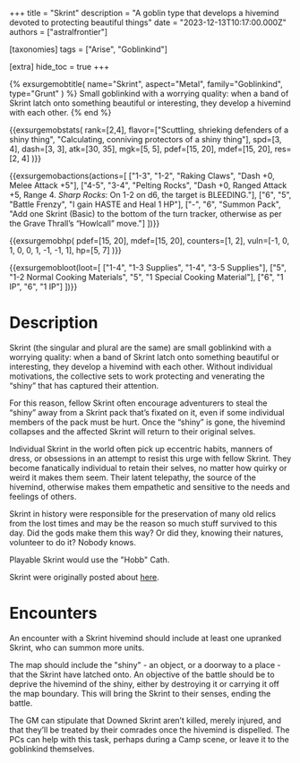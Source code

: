 +++
title = "Skrint"
description = "A goblin type that develops a hivemind devoted to protecting beautiful things"
date = "2023-12-13T10:17:00.000Z"
authors = ["astralfrontier"]

[taxonomies]
tags = ["Arise", "Goblinkind"]

[extra]
hide_toc = true
+++

{% exsurgemobtitle(
    name="Skrint",
    aspect="Metal",
    family="Goblinkind",
    type="Grunt"
) %}
Small goblinkind with a worrying quality: when a band of Skrint latch onto something beautiful or interesting, they develop a hivemind with each other.
{% end %}

{{exsurgemobstats(
    rank=[2,4],
    flavor=["Scuttling, shrieking defenders of a shiny thing", "Calculating, conniving protectors of a shiny thing"],
    spd=[3, 4],
    dash=[3, 3],
    atk=[30, 35],
    mgk=[5, 5],
    pdef=[15, 20],
    mdef=[15, 20],
    res=[2, 4]
)}}

{{exsurgemobactions(actions=[
    ["1-3", "1-2", "Raking Claws", "Dash +0, Melee Attack +5"],
    ["4-5", "3-4", "Pelting Rocks", "Dash +0, Ranged Attack +5, Range 4. *Sharp Rocks*: On 1-2 on d6, the target is BLEEDING."],
    ["6", "5", "Battle Frenzy", "I gain HASTE and Heal 1 HP"],
    ["-", "6", "Summon Pack", "Add one Skrint (Basic) to the bottom of the turn tracker, otherwise as per the Grave Thrall’s “Howlcall” move."]
])}}

{{exsurgemobhp(
    pdef=[15, 20],
    mdef=[15, 20],
    counters=[1, 2],
    vuln=[-1, 0, 1, 0, 0, 1, -1, -1, 1],
    hp=[5, 7]
)}}

{{exsurgemobloot(loot=[
    ["1-4", "1-3 Supplies", "1-4", "3-5 Supplies"],
    ["5", "1-2 Normal Cooking Materials", "5", "1 Special Cooking Material"],
    ["6", "1 IP", "6", "1 IP"]
])}}

# Description

Skrint (the singular and plural are the same) are small goblinkind with a worrying quality: when a band of Skrint latch onto something beautiful or interesting, they develop a hivemind with each other. Without individual motivations, the collective sets to work protecting and venerating the “shiny” that has captured their attention.

For this reason, fellow Skrint often encourage adventurers to steal the “shiny” away from a Skrint pack that’s fixated on it, even if some individual members of the pack must be hurt. Once the “shiny” is gone, the hivemind collapses and the affected Skrint will return to their original selves.

Individual Skrint in the world often pick up eccentric habits, manners of dress, or obsessions in an attempt to resist this urge with fellow Skrint. They become fanatically individual to retain their selves, no matter how quirky or weird it makes them seem. Their latent telepathy, the source of the hivemind, otherwise makes them empathetic and sensitive to the needs and feelings of others.

Skrint in history were responsible for the preservation of many old relics from the lost times and may be the reason so much stuff survived to this day. Did the gods make them this way? Or did they, knowing their natures, volunteer to do it? Nobody knows.

Playable Skrint would use the "Hobb" Cath.

Skrint were originally posted about [here](@/blog/principles-of-arise-gmcs.md).

# Encounters

An encounter with a Skrint hivemind should include at least one upranked Skrint, who can summon more units.

The map should include the "shiny" - an object, or a doorway to a place - that the Skrint have latched onto. An objective of the battle should be to deprive the hivemind of the shiny, either by destroying it or carrying it off the map boundary. This will bring the Skrint to their senses, ending the battle.

The GM can stipulate that Downed Skrint aren’t killed, merely injured, and that they’ll be treated by their comrades once the hivemind is dispelled. The PCs can help with this task, perhaps during a Camp scene, or leave it to the goblinkind themselves.